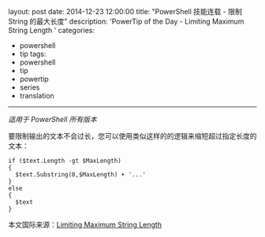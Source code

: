 ﻿layout: post
date: 2014-12-23 12:00:00
title: "PowerShell 技能连载 - 限制 String 的最大长度"
description: 'PowerTip of the Day - Limiting Maximum String Length '
categories:
- powershell
- tip
tags:
- powershell
- tip
- powertip
- series
- translation
---
_适用于 PowerShell 所有版本_

要限制输出的文本不会过长，您可以使用类似这样的的逻辑来缩短超过指定长度的文本：

    if ($text.Length -gt $MaxLength)
    {
      $text.Substring(0,$MaxLength) + '...'
    }
    else
    {
      $text
    }

<!--more-->
本文国际来源：[Limiting Maximum String Length ](http://community.idera.com/powershell/powertips/b/tips/posts/limiting-maximum-string-length)
